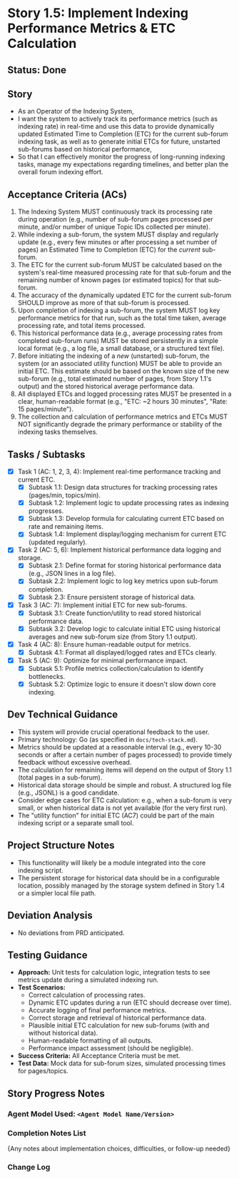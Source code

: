 # Story 1.5: Implement Indexing Performance Metrics & ETC Calculation

## Status: Done

## Story

- As an Operator of the Indexing System,
- I want the system to actively track its performance metrics (such as indexing rate) in real-time and use this data to provide dynamically updated Estimated Time to Completion (ETC) for the current sub-forum indexing task, as well as to generate initial ETCs for future, unstarted sub-forums based on historical performance,
- So that I can effectively monitor the progress of long-running indexing tasks, manage my expectations regarding timelines, and better plan the overall forum indexing effort.

## Acceptance Criteria (ACs)

1.  The Indexing System MUST continuously track its processing rate during operation (e.g., number of sub-forum pages processed per minute, and/or number of unique Topic IDs collected per minute).
2.  While indexing a sub-forum, the system MUST display and regularly update (e.g., every few minutes or after processing a set number of pages) an Estimated Time to Completion (ETC) for the *current* sub-forum.
3.  The ETC for the current sub-forum MUST be calculated based on the system's real-time measured processing rate for that sub-forum and the remaining number of known pages (or estimated topics) for that sub-forum.
4.  The accuracy of the dynamically updated ETC for the current sub-forum SHOULD improve as more of that sub-forum is processed.
5.  Upon completion of indexing a sub-forum, the system MUST log key performance metrics for that run, such as the total time taken, average processing rate, and total items processed.
6.  This historical performance data (e.g., average processing rates from completed sub-forum runs) MUST be stored persistently in a simple local format (e.g., a log file, a small database, or a structured text file).
7.  Before initiating the indexing of a *new* (unstarted) sub-forum, the system (or an associated utility function) MUST be able to provide an initial ETC. This estimate should be based on the known size of the new sub-forum (e.g., total estimated number of pages, from Story 1.1's output) and the stored historical average performance data.
8.  All displayed ETCs and logged processing rates MUST be presented in a clear, human-readable format (e.g., "ETC: ~2 hours 30 minutes", "Rate: 15 pages/minute").
9.  The collection and calculation of performance metrics and ETCs MUST NOT significantly degrade the primary performance or stability of the indexing tasks themselves.

## Tasks / Subtasks

- [x] Task 1 (AC: 1, 2, 3, 4): Implement real-time performance tracking and current ETC.
    - [x] Subtask 1.1: Design data structures for tracking processing rates (pages/min, topics/min).
    - [x] Subtask 1.2: Implement logic to update processing rates as indexing progresses.
    - [x] Subtask 1.3: Develop formula for calculating current ETC based on rate and remaining items.
    - [x] Subtask 1.4: Implement display/logging mechanism for current ETC (updated regularly).
- [x] Task 2 (AC: 5, 6): Implement historical performance data logging and storage.
    - [x] Subtask 2.1: Define format for storing historical performance data (e.g., JSON lines in a log file).
    - [x] Subtask 2.2: Implement logic to log key metrics upon sub-forum completion.
    - [x] Subtask 2.3: Ensure persistent storage of historical data.
- [x] Task 3 (AC: 7): Implement initial ETC for new sub-forums.
    - [x] Subtask 3.1: Create function/utility to read stored historical performance data.
    - [x] Subtask 3.2: Develop logic to calculate initial ETC using historical averages and new sub-forum size (from Story 1.1 output).
- [x] Task 4 (AC: 8): Ensure human-readable output for metrics.
    - [x] Subtask 4.1: Format all displayed/logged rates and ETCs clearly.
- [x] Task 5 (AC: 9): Optimize for minimal performance impact.
    - [x] Subtask 5.1: Profile metrics collection/calculation to identify bottlenecks.
    - [x] Subtask 5.2: Optimize logic to ensure it doesn't slow down core indexing.

## Dev Technical Guidance

- This system will provide crucial operational feedback to the user.
- Primary technology: Go (as specified in `docs/tech-stack.md`).
- Metrics should be updated at a reasonable interval (e.g., every 10-30 seconds or after a certain number of pages processed) to provide timely feedback without excessive overhead.
- The calculation for remaining items will depend on the output of Story 1.1 (total pages in a sub-forum).
- Historical data storage should be simple and robust. A structured log file (e.g., JSONL) is a good candidate.
- Consider edge cases for ETC calculation: e.g., when a sub-forum is very small, or when historical data is not yet available (for the very first run).
- The "utility function" for initial ETC (AC7) could be part of the main indexing script or a separate small tool.

## Project Structure Notes

- This functionality will likely be a module integrated into the core indexing script.
- The persistent storage for historical data should be in a configurable location, possibly managed by the storage system defined in Story 1.4 or a simpler local file path.

## Deviation Analysis

- No deviations from PRD anticipated.

## Testing Guidance

- **Approach:** Unit tests for calculation logic, integration tests to see metrics update during a simulated indexing run.
- **Test Scenarios:**
    - Correct calculation of processing rates.
    - Dynamic ETC updates during a run (ETC should decrease over time).
    - Accurate logging of final performance metrics.
    - Correct storage and retrieval of historical performance data.
    - Plausible initial ETC calculation for new sub-forums (with and without historical data).
    - Human-readable formatting of all outputs.
    - Performance impact assessment (should be negligible).
- **Success Criteria:** All Acceptance Criteria must be met.
- **Test Data:** Mock data for sub-forum sizes, simulated processing times for pages/topics.

## Story Progress Notes

### Agent Model Used: `<Agent Model Name/Version>`

### Completion Notes List
{Any notes about implementation choices, difficulties, or follow-up needed}

### Change Log 